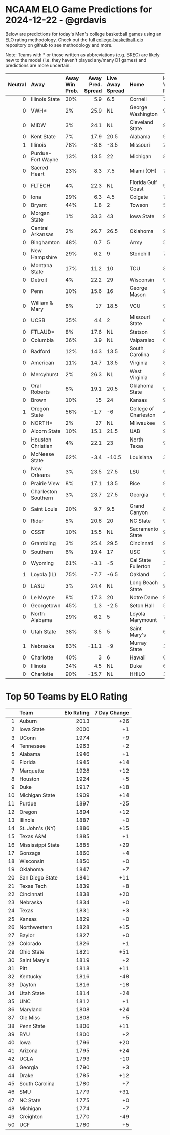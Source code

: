 # NCAAM ELO Game Predictions for 2024-12-22 - @grdavis
Below are predictions for today's Men's college basketball games using an ELO rating methodology. Check out the full [college-basketball-elo](https://github.com/grdavis/college-basketball-elo) repository on github to see methodology and more.

Note: Teams with * or those written as abbreviations (e.g. BREC) are likely new to the model (i.e. they haven't played any/many D1 games) and predictions are more uncertain.

|   Neutral | Away                | Away Win Prob.   |   Away Pred. Spread | Live Away Spread   | Home                  | Home Win Prob.   |   Home Pred. Spread |
|----------:|:--------------------|:-----------------|--------------------:|:-------------------|:----------------------|:-----------------|--------------------:|
|         0 | Illinois State      | 30%              |                 5.9 | 6.5                | Cornell               | 70%              |                -5.9 |
|         0 | VWH*                | 2%               |                25.9 | NL                 | George Washington     | 98%              |               -25.9 |
|         0 | MIDW                | 3%               |                24.1 | NL                 | Cleveland State       | 97%              |               -24.1 |
|         0 | Kent State          | 7%               |                17.9 | 20.5               | Alabama               | 93%              |               -17.9 |
|         1 | Illinois            | 78%              |                -8.8 | -3.5               | Missouri              | 22%              |                 8.8 |
|         0 | Purdue-Fort Wayne   | 13%              |                13.5 | 22                 | Michigan              | 87%              |               -13.5 |
|         0 | Sacred Heart        | 23%              |                 8.3 | 7.5                | Miami (OH)            | 77%              |                -8.3 |
|         0 | FLTECH              | 4%               |                22.3 | NL                 | Florida Gulf Coast    | 96%              |               -22.3 |
|         0 | Iona                | 29%              |                 6.3 | 4.5                | Colgate               | 71%              |                -6.3 |
|         0 | Bryant              | 44%              |                 1.8 | 2                  | Towson                | 56%              |                -1.8 |
|         0 | Morgan State        | 1%               |                33.3 | 43                 | Iowa State            | 99%              |               -33.3 |
|         0 | Central Arkansas    | 2%               |                26.7 | 26.5               | Oklahoma              | 98%              |               -26.7 |
|         0 | Binghamton          | 48%              |                 0.7 | 5                  | Army                  | 52%              |                -0.7 |
|         0 | New Hampshire       | 29%              |                 6.2 | 9                  | Stonehill             | 71%              |                -6.2 |
|         0 | Montana State       | 17%              |                11.2 | 10                 | TCU                   | 83%              |               -11.2 |
|         0 | Detroit             | 4%               |                22.2 | 29                 | Wisconsin             | 96%              |               -22.2 |
|         0 | Penn                | 10%              |                15.6 | 16                 | George Mason          | 90%              |               -15.6 |
|         0 | William & Mary      | 8%               |                17   | 18.5               | VCU                   | 92%              |               -17   |
|         0 | UCSB                | 35%              |                 4.4 | 2                  | Missouri State        | 65%              |                -4.4 |
|         0 | FTLAUD*             | 8%               |                17.6 | NL                 | Stetson               | 92%              |               -17.6 |
|         0 | Columbia            | 36%              |                 3.9 | NL                 | Valparaiso            | 64%              |                -3.9 |
|         0 | Radford             | 12%              |                14.3 | 13.5               | South Carolina        | 88%              |               -14.3 |
|         0 | American            | 11%              |                14.7 | 13.5               | Virginia              | 89%              |               -14.7 |
|         0 | Mercyhurst          | 2%               |                26.3 | NL                 | West Virginia         | 98%              |               -26.3 |
|         0 | Oral Roberts        | 6%               |                19.1 | 20.5               | Oklahoma State        | 94%              |               -19.1 |
|         0 | Brown               | 10%              |                15   | 24                 | Kansas                | 90%              |               -15   |
|         1 | Oregon State        | 56%              |                -1.7 | -6                 | College of Charleston | 44%              |                 1.7 |
|         0 | NORTH*              | 2%               |                27   | NL                 | Milwaukee             | 98%              |               -27   |
|         0 | Alcorn State        | 10%              |                15.1 | 21.5               | UAB                   | 90%              |               -15.1 |
|         0 | Houston Christian   | 4%               |                22.1 | 23                 | North Texas           | 96%              |               -22.1 |
|         0 | McNeese State       | 62%              |                -3.4 | -10.5              | Louisiana             | 38%              |                 3.4 |
|         0 | New Orleans         | 3%               |                23.5 | 27.5               | LSU                   | 97%              |               -23.5 |
|         0 | Prairie View        | 8%               |                17.1 | 13.5               | Rice                  | 92%              |               -17.1 |
|         0 | Charleston Southern | 3%               |                23.7 | 27.5               | Georgia               | 97%              |               -23.7 |
|         0 | Saint Louis         | 20%              |                 9.7 | 9.5                | Grand Canyon          | 80%              |                -9.7 |
|         0 | Rider               | 5%               |                20.6 | 20                 | NC State              | 95%              |               -20.6 |
|         0 | CSST                | 10%              |                15.5 | NL                 | Sacramento State      | 90%              |               -15.5 |
|         0 | Grambling           | 3%               |                25.4 | 29.5               | Cincinnati            | 97%              |               -25.4 |
|         0 | Southern            | 6%               |                19.4 | 17                 | USC                   | 94%              |               -19.4 |
|         0 | Wyoming             | 61%              |                -3.1 | -5                 | Cal State Fullerton   | 39%              |                 3.1 |
|         1 | Loyola (IL)         | 75%              |                -7.7 | -6.5               | Oakland               | 25%              |                 7.7 |
|         0 | LASU                | 3%               |                24.4 | NL                 | Long Beach State      | 97%              |               -24.4 |
|         0 | Le Moyne            | 8%               |                17.3 | 20                 | Notre Dame            | 92%              |               -17.3 |
|         0 | Georgetown          | 45%              |                 1.3 | -2.5               | Seton Hall            | 55%              |                -1.3 |
|         0 | North Alabama       | 29%              |                 6.2 | 5                  | Loyola Marymount      | 71%              |                -6.2 |
|         0 | Utah State          | 38%              |                 3.5 | 5                  | Saint Mary's          | 62%              |                -3.5 |
|         1 | Nebraska            | 83%              |               -11.1 | -9                 | Murray State          | 17%              |                11.1 |
|         0 | Charlotte           | 40%              |                 3   | 6                  | Hawaii                | 60%              |                -3   |
|         0 | Illinois            | 34%              |                 4.5 | NL                 | Duke                  | 66%              |                -4.5 |
|         0 | Charlotte           | 90%              |               -15.7 | NL                 | HHILO                 | 10%              |                15.7 |

# Top 50 Teams by ELO Rating
|    | Team              |   Elo Rating |   7 Day Change |
|---:|:------------------|-------------:|---------------:|
|  1 | Auburn            |         2013 |            +26 |
|  2 | Iowa State        |         2000 |             +1 |
|  3 | UConn             |         1974 |             +9 |
|  4 | Tennessee         |         1963 |             +2 |
|  5 | Alabama           |         1946 |             +1 |
|  6 | Florida           |         1945 |            +14 |
|  7 | Marquette         |         1928 |            +12 |
|  8 | Houston           |         1924 |             +5 |
|  9 | Duke              |         1917 |            +18 |
| 10 | Michigan State    |         1909 |            +14 |
| 11 | Purdue            |         1897 |            -25 |
| 12 | Oregon            |         1894 |            +12 |
| 13 | Illinois          |         1887 |             +0 |
| 14 | St. John's (NY)   |         1886 |            +15 |
| 15 | Texas A&M         |         1885 |             +1 |
| 16 | Mississippi State |         1885 |            +29 |
| 17 | Gonzaga           |         1860 |             +4 |
| 18 | Wisconsin         |         1850 |             +0 |
| 19 | Oklahoma          |         1847 |             +7 |
| 20 | San Diego State   |         1841 |            +11 |
| 21 | Texas Tech        |         1839 |             +8 |
| 22 | Cincinnati        |         1838 |            +20 |
| 23 | Nebraska          |         1834 |             +0 |
| 24 | Texas             |         1831 |             +3 |
| 25 | Kansas            |         1829 |             +0 |
| 26 | Northwestern      |         1828 |            +15 |
| 27 | Baylor            |         1827 |             +0 |
| 28 | Colorado          |         1826 |             +1 |
| 29 | Ohio State        |         1821 |            +51 |
| 30 | Saint Mary's      |         1819 |             +2 |
| 31 | Pitt              |         1818 |            +11 |
| 32 | Kentucky          |         1816 |            -48 |
| 33 | Dayton            |         1816 |            -18 |
| 34 | Utah State        |         1814 |            -24 |
| 35 | UNC               |         1812 |             +1 |
| 36 | Maryland          |         1808 |            +24 |
| 37 | Ole Miss          |         1808 |             +5 |
| 38 | Penn State        |         1806 |            +11 |
| 39 | BYU               |         1800 |             +2 |
| 40 | Iowa              |         1796 |            +20 |
| 41 | Arizona           |         1795 |            +24 |
| 42 | UCLA              |         1793 |            -10 |
| 43 | Georgia           |         1790 |             +3 |
| 44 | Drake             |         1785 |            +12 |
| 45 | South Carolina    |         1780 |             +7 |
| 46 | SMU               |         1779 |            +31 |
| 47 | NC State          |         1775 |             +0 |
| 48 | Michigan          |         1774 |             -7 |
| 49 | Creighton         |         1770 |            -49 |
| 50 | UCF               |         1760 |             +5 |